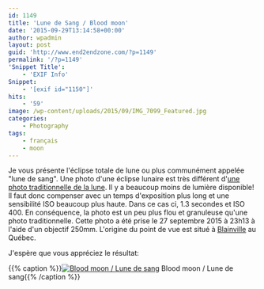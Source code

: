 ```yaml
---
id: 1149
title: 'Lune de Sang / Blood moon'
date: '2015-09-29T13:14:58+00:00'
author: wpadmin
layout: post
guid: 'http://www.end2endzone.com/?p=1149'
permalink: '/?p=1149'
'Snippet Title':
    - 'EXIF Info'
Snippet:
    - '[exif id="1150"]'
hits:
    - '59'
image: /wp-content/uploads/2015/09/IMG_7099_Featured.jpg
categories:
    - Photography
tags:
    - français
    - moon
---
```


Je vous présente l'éclipse totale de lune ou plus communément appelée "lune de sang". Une photo d'une éclipse lunaire est très différent d'[une photo traditionnelle de la lune](/lune-de-paques-easter-moon/). Il y a beaucoup moins de lumière disponible! Il faut donc compenser avec un temps d'exposition plus long et une sensibilité ISO beaucoup plus haute. Dans ce cas ci, 1.3 secondes et ISO 400. En conséquence, la photo est un peu plus flou et granuleuse qu'une photo traditionnelle. Cette photo a été prise le 27 septembre 2015 à 23h13 à l'aide d'un objectif 250mm. L'origine du point de vue est situé à [Blainville](https://www.google.ca/maps/place/Blainville,+QC) au Québec.

J'espère que vous appréciez le résultat:

{{% caption %}}[![Blood moon / Lune de sang](https://www.end2endzone.com/wp-content/uploads/2015/09/IMG_7099_e2ez.jpg)](https://www.end2endzone.com/wp-content/uploads/2015/09/IMG_7099_e2ez.jpg) Blood moon / Lune de sang{{% /caption %}}
